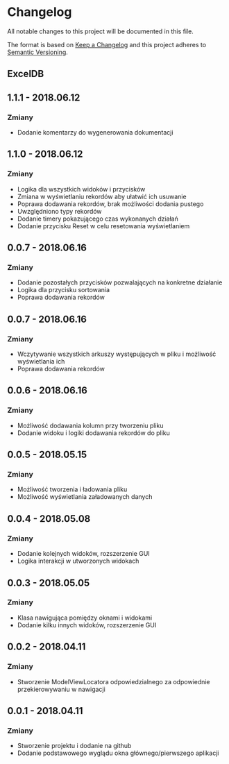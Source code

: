 # Changelog
All notable changes to this project will be documented in this file.

The format is based on [Keep a Changelog](http://keepachangelog.com/en/1.0.0/)
and this project adheres to [Semantic Versioning](http://semver.org/spec/v2.0.0.html).

## ExcelDB

## 1.1.1 - 2018.06.12
### Zmiany
- Dodanie komentarzy do wygenerowania dokumentacji

## 1.1.0 - 2018.06.12
### Zmiany
- Logika dla wszystkich widoków i przycisków
- Zmiana w wyświetlaniu rekordów aby ułatwić ich usuwanie
- Poprawa dodawania rekordów, brak możliwości dodania pustego
- Uwzględniono typy rekordów
- Dodanie timery pokazującego czas wykonanych działań
- Dodanie przycisku Reset w celu resetowania wyświetlaniem

## 0.0.7 - 2018.06.16
### Zmiany
- Dodanie pozostałych przycisków pozwalających na konkretne działanie
- Logika dla przycisku sortowania
- Poprawa dodawania rekordów

## 0.0.7 - 2018.06.16
### Zmiany
- Wczytywanie wszystkich arkuszy występujących w pliku i możliwość wyświetlania ich
- Poprawa dodawania rekordów

## 0.0.6 - 2018.06.16
### Zmiany
- Możliwość dodawania kolumn przy tworzeniu pliku
- Dodanie widoku i logiki dodawania rekordów do pliku

## 0.0.5 - 2018.05.15
### Zmiany
- Możliwość tworzenia i ładowania pliku
- Możliwość wyświetlania załadowanych danych

## 0.0.4 - 2018.05.08
### Zmiany
- Dodanie kolejnych widoków, rozszerzenie GUI
- Logika interakcji w utworzonych widokach

## 0.0.3 - 2018.05.05
### Zmiany
- Klasa nawigująca pomiędzy oknami i widokami
- Dodanie kilku innych widoków, rozszerzenie GUI

## 0.0.2 - 2018.04.11
### Zmiany
- Stworzenie ModelViewLocatora odpowiedzialnego za odpowiednie przekierowywaniu w nawigacji

## 0.0.1 - 2018.04.11
### Zmiany
- Stworzenie projektu i dodanie na github
- Dodanie podstawowego wyglądu okna głównego/pierwszego aplikacji
